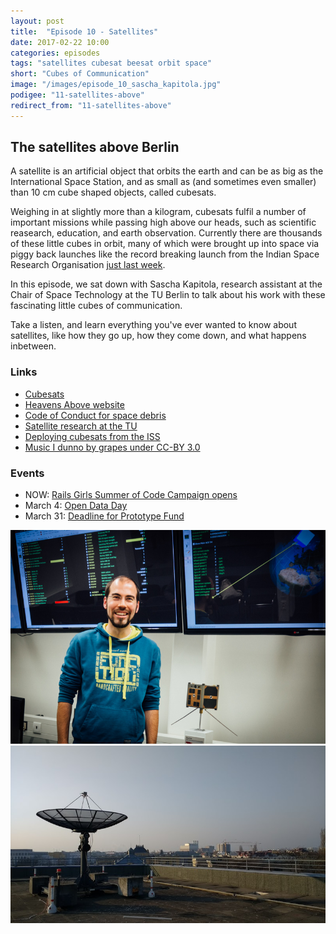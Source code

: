 ```yaml
---
layout: post
title:  "Episode 10 - Satellites"
date: 2017-02-22 10:00
categories: episodes
tags: "satellites cubesat beesat orbit space"
short: "Cubes of Communication"
image: "/images/episode_10_sascha_kapitola.jpg"
podigee: "11-satellites-above"
redirect_from: "11-satellites-above"
---
```

## The satellites above Berlin

A satellite is an artificial object that orbits the earth and can be as big as the International Space Station, and as small as (and sometimes even smaller) than 10 cm cube shaped objects, called cubesats.

Weighing in at slightly more than a kilogram, cubesats fulfil a number of important missions while passing high above our heads, such as scientific reasearch, education, and earth observation. Currently there are thousands of these little cubes in orbit, many of which were brought up into space via piggy back launches like the record breaking launch from the Indian Space Research Organisation [just last week](http://www.dw.com/en/india-breaks-world-record-with-simultaneous-launch-of-104-satellites/a-37555439).

In this episode, we sat down with Sascha Kapitola, research assistant at the Chair of Space Technology at the TU Berlin to talk about his work with these fascinating little cubes of communication.

Take a listen, and learn everything you've ever wanted to know about satellites, like how they go up, how they come down, and what happens inbetween.

### Links

* [Cubesats](https://en.wikipedia.org/wiki/CubeSat)
* [Heavens Above website](http://heavens-above.com/)
* [Code of Conduct for space debris](http://www.cfr.org/space/code-conduct-outer-space/p26556)
* [Satellite research at the TU](http://www.raumfahrttechnik.tu-berlin.de/menue/forschung/aktuelle_projekte/parameter/en/)
* [Deploying cubesats from the ISS](https://www.nasa.gov/mission_pages/station/research/benefits/cubesat)
* [Music I dunno by grapes under CC-BY 3.0](http://dig.ccmixter.org/files/grapes/16626)

### Events

* NOW: [Rails Girls Summer of Code Campaign opens](https://railsgirlssummerofcode.org/campaign/)
* March 4: [Open Data Day](http://de.opendataday.org/berlin/)
* March 31: [Deadline for Prototype Fund](https://prototypefund.de/en/)

![Sascha Kapitola and a Beesat](/images/episode_10_sascha_kapitola.jpg)
![Satellite dish above the TU](/images/episode_10_satellite_dish.jpg)

